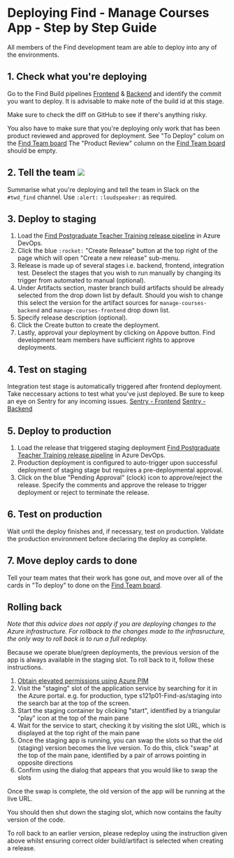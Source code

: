 # Deploying Find - Manage Courses App - Step by Step Guide 

All members of the Find development team are able to deploy into any of the environments.

## 1. Check what you're deploying

Go to the Find Build pipelines [Frontend](https://dfe-ssp.visualstudio.com/Become-A-Teacher/_build?definitionId=29) & [Backend](https://dfe-ssp.visualstudio.com/Become-A-Teacher/_build?definitionId=46)  and identify the commit you want to deploy. It is advisable to make note of the build id at this stage. 

Make sure to check the diff on GitHub to see if there's anything risky.

You also have to make sure that you're deploying only work that has been product reviewed and approved for deployment. 
See "To Deploy" colum on the  [Find Team board](https://trello.com/b/fXA6ioZN/team-board-find-team)
The "Product Review" column on the [Find Team board](https://trello.com/b/fXA6ioZN/team-board-find-team) should be empty.

## 2. Tell the team ![](https://cultofthepartyparrot.com/parrots/shipitparrot.gif)

Summarise what you're deploying and tell the team in Slack on the `#twd_find` channel. Use `:alert:` `:loudspeaker:` as required.


## 3. Deploy to staging

1. Load the [Find Postgraduate Teacher Training release pipeline](https://dfe-ssp.visualstudio.com/Become-A-Teacher/_release?_a=releases&view=mine&definitionId=36)  in Azure DevOps.
2. Click the blue `:rocket:` "Create Release" button  at the top right of the page which will open "Create a new release" sub-menu. 
3. Release is made up of several stages i.e. backend, frontend, integration test. Deselect the stages that you wish to run manually by changing its trigger from automated to manual (optional).
4. Under Artifacts section, master branch build artifacts should be already selected from the drop down list by default. Should you wish to change this select the version for the artifact sources for `manage-courses-backend`  and `manage-courses-frontend` drop down list.
5. Specify release description (optional).
6. Click the Create button to create the deployment.
7. Lastly, approval your deployment by clicking on Appove button. Find development team members have sufficient rights to approve deployments. 

## 4. Test on staging

Integration test stage is automatically triggered after frontend deployment. 
Take neccessary actions to test what you've just deployed. Be sure to keep an eye on Sentry for any incoming issues.
[Sentry - Frontend](https://sentry.io/organizations/dfe-bat/issues/?project=1407453)
[Sentry - Backend](https://sentry.io/organizations/dfe-bat/issues/?project=1377944)

## 5. Deploy to production

1. Load the release that triggered staging deployment [Find Postgraduate Teacher Training release pipeline](https://dfe-ssp.visualstudio.com/Become-A-Teacher/_release?_a=releases&view=mine&definitionId=36) in Azure DevOps.
2. Production deployment is configured to auto-trigger upon successful deployment of staging stage but requires a pre-deploymental approval.
3. Click on the blue "Pending Approval" (clock) icon to approve/reject the release. Specify the comments and approve the release to trigger deployment or reject to terminate the release.

## 6. Test on production

Wait until the deploy finishes and, if necessary, test on production.
Validate the production environment before declaring the deploy as complete.

## 7. Move deploy cards to done

Tell your team mates that their work has gone out, and move over all of the cards in "To deploy" to done on the [Find Team board](https://trello.com/b/fXA6ioZN/team-board-find-team).

## Rolling back

*Note that this advice does not apply if you are deploying changes to the Azure
infrastructure. For rollback to the changes made to the infrasructure, the only way to roll
back is to run a full redeploy.*

Because we operate blue/green deployments, the previous version of the app is
always available in the staging slot. To roll back to it, follow these
instructions.

1. [Obtain elevated permissions using Azure PIM](pim-guide.md)
2. Visit the "staging" slot of the application service by searching
for it in the Azure portal. e.g. for production, type s121p01-Find-as/staging into the search bar at the top of the screen.
3. Start the staging container by clicking "start", identified by a triangular "play" icon at the top of the main pane
4. Wait for the service to start, checking it by visiting the slot URL, which is displayed at the top right of the main pane
5. Once the staging app is running, you can swap the slots so that the old (staging) version becomes the live version. To do this, click "swap" at the top of the main pane, identified by a pair of arrows pointing in opposite directions
6. Confirm using the dialog that appears that you would like to swap the slots

Once the swap is complete, the old version of the app will be running at the live URL.

You should then shut down the staging slot, which now contains the faulty
version of the code. 

To roll back to an earlier version, please redeploy using the instruction given above whilst ensuring correct older build/artifact is selected when creating a release.
